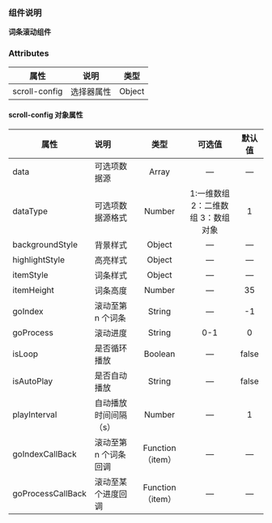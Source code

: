 ### 组件说明

**词条滚动组件**

### Attributes

| 属性          | 说明       | 类型   |
| ------------- | ---------- | ------ |
| scroll-config | 选择器属性 | Object |

#### scroll-config 对象属性

| 属性              | 说明                  |       类型       |               可选值               | 默认值 |
| ----------------- | :-------------------- | :--------------: | :--------------------------------: | :----: |
| data              | 可选项数据源          |      Array       |                 —                  |   —    |
| dataType          | 可选项数据源格式      |      Number      | 1:一维数组 2：二维数组 3：数组对象 |   1    |
| backgroundStyle   | 背景样式              |      Object      |                 —                  |   —    |
| highlightStyle    | 高亮样式              |      Object      |                 —                  |   —    |
| itemStyle         | 词条样式              |      Object      |                 —                  |   —    |
| itemHeight        | 词条高度              |      Number      |                 —                  |   35   |
| goIndex           | 滚动至第 n 个词条     |      String      |                 —                  |   -1   |
| goProcess         | 滚动进度              |      String      |                0-1                 |   0    |
| isLoop            | 是否循环播放          |     Boolean      |                 —                  | false  |
| isAutoPlay        | 是否自动播放          |      String      |                 —                  | false  |
| playInterval      | 自动播放时间间隔（s） |      Number      |                 —                  |   1    |
| goIndexCallBack   | 滚动至第 n 个词条回调 | Function（item） |                 —                  |   —    |
| goProcessCallBack | 滚动至某个进度回调    | Function（item） |                 —                  |   —    |
